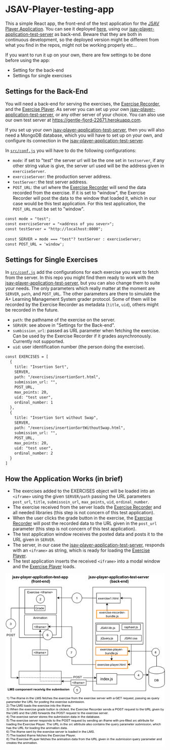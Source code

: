 # JSAV-Player-testing-app

This a simple React app, the front-end of the test application for the [JSAV Player Application](https://github.com/MarianiGiacomo/jsav-player-application). You can see it deployed [here](https://jsav-player-test-app.web.app/), using our [jsav-player-application-test-server](https://github.com/MarianiGiacomo/jsav-palyer-application-test-server/tree/master) as back-end. Beware that they are both in continuous development, so the deployed version might be different from what you find in the repos, might not be working properly etc...

If you want to run it up on your own, there are few settings to be done before using the app:
- Setting for the back-end
- Settings for single exercises


## Settings for the Back-End
You will need a back-end for serving the exercises, the [Exercise Recorder](https://github.com/MarianiGiacomo/jsav-exercise-recorder/tree/master), and the [Exercise Player](https://github.com/MarianiGiacomo/jsav-exercise-player/tree/master). As server you can set up your own [jsav-player-application-test-server](https://github.com/MarianiGiacomo/jsav-palyer-application-test-server/tree/master), or any other server of your choice. You can also use our own test server at https://gentle-fjord-22671.herokuapp.com.

If you set up your own [jsav-player-application-test-server](https://github.com/MarianiGiacomo/jsav-palyer-application-test-server/tree/master), then you will also need a MongoDB database, which you will have to set up on your own, and configure its connection in the [jsav-player-application-test-server](https://github.com/MarianiGiacomo/jsav-palyer-application-test-server/tree/master).

In [`src/conf.js`](https://github.com/MarianiGiacomo/jsav-player-application-test-app/blob/master/src/conf.js) you will have to do the following configurations:
- `mode`: if set to "test" the server url will be the one set in `testserver`, if any other string value is give, the server url used will be the address given in `exerciseServer`.
- `exerciseServer`: the production server address.
- `testServer`: the test server address.
- `POST_URL`: the url where the [Exercise Recorder](https://github.com/MarianiGiacomo/jsav-exercise-recorder/tree/master) will send the data recorded from the exercise. If it is set to "window", the Exercise Recorder will post the data to the window that loaded it, which in our case would be this test application. For this test application, the `POST_URL` must be set to "window".


```
const mode = "test";
const exerciseServer = "<address of you sever>";
const testServer = "http://localhost:8000";

const SERVER = mode === "test"? testServer : exerciseServer;
const POST_URL = 'window';
```


## Settings for Single Exercises
In [`src/conf.js`](https://github.com/MarianiGiacomo/jsav-player-application-test-app/blob/master/src/conf.js) add the configurations for each exercise you want to fetch from the server. In this repo you might find them ready to work with the [jsav-player-application-test-server](https://github.com/MarianiGiacomo/jsav-palyer-application-test-server/tree/master), but you can also change them to suite your needs. The only parameters which really matter at the moment are `SERVER`, `path`, and `POST_URL`. The other parameters are there to simulate the A+ Learning Management System grader protocol. Some of them will be recorded by the Exercise Recorder as metadata (`title`, `uid`), others might be recorded in the future.

- `path`: the pathname of the exercise on the server.
- `SERVER`: see above in "Settings for the Back-end".
- `sumbission_url`: passed as URL parameter when fetching the exercise. Can be used by the
Exercise Recorder if it grades asynchronously. Currently not supported.
- `uid`: user identification number (the person doing the exercise).

```
const EXERCISES = [
  {
    title: "Insertion Sort",
    SERVER,
    path: "/exercises/insertionSort.html",
    submission_url: "",
    POST_URL,
    max_points: 20,
    uid: "test user",
    ordinal_number: 1
  },
  {
    title: "Insertion Sort without Swap",
    SERVER,
    path: "/exercises/insertionSortWithoutSwap.html",
    submission_url: "",
    POST_URL,
    max_points: 20,
    uid: "test user",
    ordinal_number: 2
  }
]
```
## How the Application Works (in brief)

- The exercises added to the EXERCISES object will be loaded into an `<iframe>` using the given `SERVER/path` passing the URL parameters `post_url`, `title`, `submissoin_url`, `max_points`, `uid`, `ordinal_number`.
- The exercise received from the server loads the [Exercise Recorder](https://github.com/MarianiGiacomo/jsav-exercise-recorder/tree/master) and all needed libraries (this step is not concern of this test application).
- When the user clicks the grade button in the exercise, the [Exercise Recorder](https://github.com/MarianiGiacomo/jsav-exercise-recorder/tree/master) will post the recorded data to the URL given in the `post_url` parameter (this step is not concern of this test application).
- The test application window receives the posted data and posts it to the URL given in `SERVER`.
- The server, in our case the [jsav-player-application-test-server](https://github.com/MarianiGiacomo/jsav-palyer-application-test-server/tree/master), responds with an `<iframe>` as string, which is ready for loading the [Exercise Player](https://github.com/MarianiGiacomo/jsav-exercise-player/tree/master).
- The test application inserts the received `<iframe>` into a modal window and the [Exercise Player](https://github.com/MarianiGiacomo/jsav-exercise-player/tree/master) loads.

![](./src/img/test-application.png)
